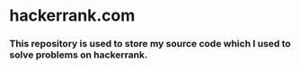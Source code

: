 # hackerrank.com
### This repository is used to store my source code which I used to solve problems on hackerrank.
